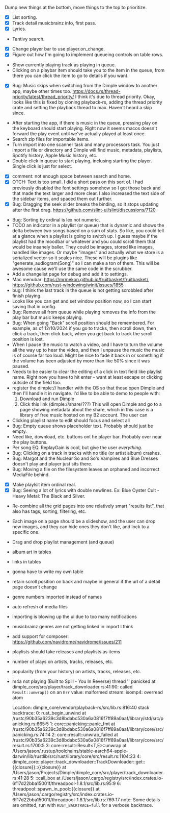 Dump new things at the bottom, move things to the top to prioritize.

- [x] List sorting.
- [x] Track detail musicbrainz info, first pass.
- [x] Lyrics.
- Tantivy search.
- [x] Change player bar to use player.on_change.
- [x] Figure out how I'm going to implement queueing controls on table rows.
- Show currently playing track as playing in queue.
- Clicking on a playbar item should take you to the item in the queue, from
  there you can click the item to go to details if you want.
- [x] Bug: Music skips when switching from the Dimple window to another app, maybe
  other times too. https://docs.rs/thread-priority/latest/thread_priority/
  I think it's due to thread priority.
  Okay, looks like this is fixed by cloning playback-rs, adding the thread
  priority crate and setting the playback thread to max. Haven't heard a skip
  since.
- After starting the app, if there is music in the queue, pressing play on the
  keyboard should start playing. Right now it seems macos doesn't forward the
  play event until we've actually played at least once.
- Search zip files for importable items.
- Turn import into one scanner task and many processors task. You just import a
  file or directory and Dimple will find music, metadata, playlists, Spotify
  history, Apple Music history, etc.
- Double click in queue to start playing, inclusing starting the player. Single
  click is just for select.
- [x] comment: not enough space between search and home.
- [x] OTCH: Text is too small.
  I did a short pass on this sort of. I had previously disabled the font
  settings somehow so I got those back and that made the text larger and
  more clear. I also increased the text side of the sidebar items, and
  spaced them out further.
- [x] Bug: Dragging the seek slider breaks the binding, so it stops updating
  after the first drag. 
  https://github.com/slint-ui/slint/discussions/7120
- Bug: Sorting by ordinal is lex not numeric. 
- TODO an indicator in a playlist (or queue) that is dynamic and shows the
  delta between two songs based on a sum of stats. So like, you could tell
  at a glance when a playlist is going to switch up. I guess maybe if the 
  playlist had the moodbar or whatever and you could scroll them that would
  be insanely baller. They could be images, stored like images, handled like
  images. Or maybe "images" and actually what we store is a serialized vector
  so it scales nice. These will be plugins like "generate_audiogram(Song)" 
  so I can make a ton of them. This will be awesome cause we'll use the same
  code in the scrubber.
- Add a changelist page for debug and add it to settings.
- Mac menubar: https://mrmekon.github.io/fruitbasket/fruitbasket/,
  https://github.com/rust-windowing/winit/issues/1855
- bug: I think the last track in the queue is not getting scrobbled after finish
  playing.
- Looks like you can get and set window position now, so I can start saving
  that in config.
- Bug: Remove all from queue while playing removes the info from the play bar
  but music keeps playing.
- Bug: When going "Back" scroll position should be remembered. For example, as
  of 12/10/2024 if you go to tracks, then scroll down, then click a track, then
  click back, when you get back to track the scroll position is lost.
- When I pause the music to watch a video, and I have to turn the volume all
  the way up to hear the video, and then I unpause the music the music is of
  course far too loud. Might be nice to fade it back in or something if the
  volume has been adjusted by more than like 50% since it was paused.
- Needs to be easier to clear the editing of a click in text field like
  playlist name. Right now you have to hit enter - want at least escape or
  clicking outside of the field too.
- register the dimple:// handler with the OS so that those open Dimple and then
  I'll handle it in navigate. I'd like to be able to demo to people with:
  1. Download and run Dimple
  2. Click this link (dimple://share/???)
  This will open Dimple and go to a page showing metadata about the share, which
  in this case is a library of free music hosted on my B2 account. The user can
- Clicking playlist name to edit should focus and select all
- Bug: Empty queue shows placeholder text. Probably should just be empty.
- Need like, download, etc. buttons ont he player bar. Probably over near the
  play buttons.
- Per song EQ. ReplayGain is cool, but give the user *everything*.
- Bug: Clicking on a track in tracks with no title (or artist album) crashes.
- Bug: Margot and the Nuclear So and So's Vampires and Blue Dresses doesn't play
  and player just sits there.
- Bug: Moving a file on the filesystem leaves an orphaned and incorrect
  MediaFile behind.
- [x] Make playlsit item ordinal real.
- [x] Bug: Seeing a lot of lyrics with double newlines. 
  Ex: Blue Oyster Cult - Heavy Metal: The Black and Silver.
- Re-combine all the grid pages into one relatively smart "results list", 
  that also has tags, sorting, filtering, etc.
- Each image on a page should be a slideshow, and the user can drop new images,
  and they can hide ones they don't like, and lock to a specific one.
- Drag and drop playlist management (and queue)
- album art in tables
- links in tables
- gonna have to write my own table
- retain scroll position on back and maybe in general if the url of a detail page doesn't change
- genre numbers imported instead of names
- auto refresh of media files
- importing is blowing up the ui due to too many notifications
- musicbrainz genres are not getting linked in import I think
- add support for composer: https://github.com/navidrome/navidrome/issues/211
- playlists should take releases and playlists as items
- number of plays on artists, tracks, releases, etc.
- popularity (from your history) on artists, tracks, releases, etc.
- m4a not playing (Built to Spill - You In Reverse)
    thread '<unnamed>' panicked at dimple_core/src/player/track_downloader.rs:41:90:
    called `Result::unwrap()` on an `Err` value: malformed stream: isomp4: overread atom

    Location:
        dimple_core/vendor/playback-rs/src/lib.rs:816:40
    stack backtrace:
      0: rust_begin_unwind
                at /rustc/90b35a6239c3d8bdabc530a6a0816f7ff89a0aaf/library/std/src/panicking.rs:665:5
      1: core::panicking::panic_fmt
                at /rustc/90b35a6239c3d8bdabc530a6a0816f7ff89a0aaf/library/core/src/panicking.rs:74:14
      2: core::result::unwrap_failed
                at /rustc/90b35a6239c3d8bdabc530a6a0816f7ff89a0aaf/library/core/src/result.rs:1700:5
      3: core::result::Result<T,E>::unwrap
                at /Users/jason/.rustup/toolchains/stable-aarch64-apple-darwin/lib/rustlib/src/rust/library/core/src/result.rs:1104:23
      4: dimple_core::player::track_downloader::TrackDownloader::get::{{closure}}::{{closure}}
                at /Users/jason/Projects/Dimple/dimple_core/src/player/track_downloader.rs:41:28
      5: <F as threadpool::FnBox>::call_box
                at /Users/jason/.cargo/registry/src/index.crates.io-6f17d22bba15001f/threadpool-1.8.1/src/lib.rs:95:9
      6: threadpool::spawn_in_pool::{{closure}}
                at /Users/jason/.cargo/registry/src/index.crates.io-6f17d22bba15001f/threadpool-1.8.1/src/lib.rs:769:17
    note: Some details are omitted, run with `RUST_BACKTRACE=full` for a verbose backtrace.